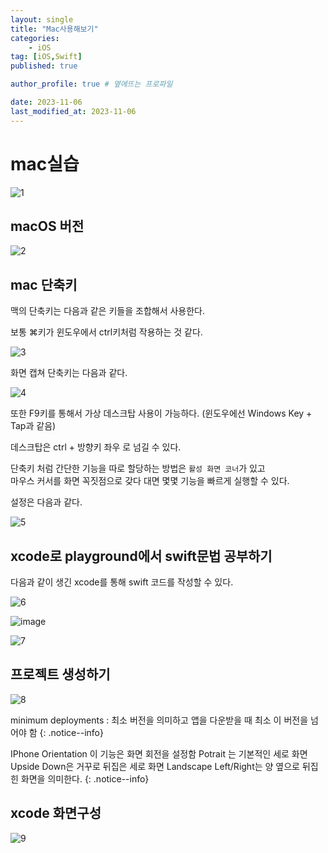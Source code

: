 ```yaml
---
layout: single
title: "Mac사용해보기"
categories: 
    - iOS
tag: [iOS,Swift]
published: true

author_profile: true # 옆에뜨는 프로파일

date: 2023-11-06
last_modified_at: 2023-11-06
---
```


# mac실습


![1](https://github.com/novicehog/comments/assets/131991619/02e38303-0d4b-45bf-9e09-f4cb5397ef47)

## macOS 버전

![2](https://github.com/novicehog/comments/assets/131991619/1900f5df-daed-4cab-a481-749ef3bd1c74)


## mac 단축키
맥의 단축키는 다음과 같은 키들을 조합해서 사용한다.

보통 ⌘키가 윈도우에서 ctrl키처럼 작용하는 것 같다.

![3](https://github.com/novicehog/comments/assets/131991619/d421893a-a7b6-4a03-9e14-5055a943feef)


화면 캡쳐 단축키는 다음과 같다.

![4](https://github.com/novicehog/comments/assets/131991619/c685518e-eef0-4b44-a2cf-8a427b85eb98)


또한 F9키를 통해서 가상 데스크탑 사용이 가능하다. (윈도우에선 Windows Key + Tap과 같음)

데스크탑은 ctrl + 방향키 좌우 로 넘길 수 있다.


단축키 처럼 간단한 기능을 따로 할당하는 방법은 `활성 화면 코너`가 있고 <br>
마우스 커서를 화면 꼭짓점으로 갖다 대면 몇몇 기능을 빠르게 실행할 수 있다.

설정은 다음과 같다.

![5](https://github.com/novicehog/comments/assets/131991619/cae422ab-6a4c-400d-93a8-d4df50eb0fd7)

## xcode로 playground에서 swift문법 공부하기
다음과 같이 생긴 xcode를 통해 swift 코드를 작성할 수 있다.

![6](https://github.com/novicehog/comments/assets/131991619/ddcd467f-67c3-4257-9dc9-68258b650664)


![image](https://github.com/novicehog/comments/assets/131991619/ef2e6aae-0c0b-4c56-a2de-8b9b9f59909e)

![7](https://github.com/novicehog/comments/assets/131991619/06372323-50fc-4b63-b70a-0409863e71dd)


## 프로젝트 생성하기
![8](https://github.com/novicehog/comments/assets/131991619/2823682e-c83d-425a-aefa-52b719b1b05c)



minimum deployments :
최소 버전을 의미하고 앱을 다운받을 때 최소 이 버전을 넘어야 함
{: .notice--info}

IPhone Orientation
이 기능은 화면 회전을 설정함
Potrait 는 기본적인 세로 화면
Upside Down은 거꾸로 뒤집은 세로 화면
Landscape Left/Right는 양 옆으로 뒤집힌 화면을 의미한다.
{: .notice--info}

## xcode 화면구성
![9](https://github.com/novicehog/comments/assets/131991619/e1986a22-96cc-4f20-8d32-451b73723202)